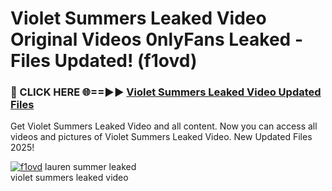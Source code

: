 # Violet Summers Leaked Video Original Videos 0nlyFans Leaked - Files Updated! (f1ovd)

<h3>🔴 CLICK HERE 🌐==►► <a href="https://tinyurl.com/2wckxsce" rel="nofollow">Violet Summers Leaked Video Updated Files</a></h3>

Get Violet Summers Leaked Video and all content. Now you can access all videos and pictures of Violet Summers Leaked Video. New Updated Files 2025!

[![f1ovd](https://i.imgur.com/AFduVYN.gif)](https://tinyurl.com/2wckxsce)
lauren summer leaked<br>
violet summers leaked video